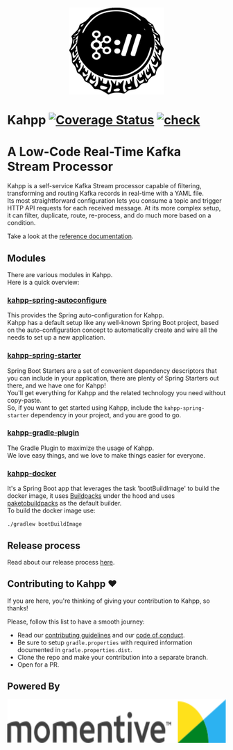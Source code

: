 <p align="center"><img height="200" src="docs/assets/kahpp-logo.svg"/></p>


# Kahpp [![Coverage Status](https://coveralls.io/repos/github/GetFeedback/kahpp-oss/badge.svg?t=rUt4Ui)](https://coveralls.io/github/GetFeedback/kahpp-oss) [![check](https://github.com/GetFeedback/kahpp-oss/actions/workflows/check.yml/badge.svg)](https://github.com/GetFeedback/kahpp-oss/actions/workflows/check.yml)

# A Low-Code Real-Time Kafka Stream Processor

Kahpp is a self-service Kafka Stream processor capable of filtering, transforming and routing Kafka records in real-time with a YAML file.  
Its most straightforward configuration lets you consume a topic and trigger HTTP API requests for each received message. At its more complex setup, it can filter, duplicate, route, re-process, and do much more based on a condition.

Take a look at the [reference documentation](https://getfeedback.github.io/kahpp-oss).

## Modules
There are various modules in Kahpp.  
Here is a quick overview:

### [kahpp-spring-autoconfigure](kahpp-spring-autoconfigure)
This provides the Spring auto-configuration for Kahpp.  
Kahpp has a default setup like any well-known Spring Boot project, based on the auto-configuration concept to automatically create and wire all the needs to set up a new application.

### [kahpp-spring-starter](kahpp-spring-starter)
Spring Boot Starters are a set of convenient dependency descriptors that you can include in your application, there are plenty of Spring Starters out there, and we have one for Kahpp!  
You'll get everything for Kahpp and the related technology you need without copy-paste.  
So, if you want to get started using Kahpp, include the `kahpp-spring-starter` dependency in your project, and you are good to go.

### [kahpp-gradle-plugin](kahpp-gradle-plugin)
The Gradle Plugin to maximize the usage of Kahpp.  
We love easy things, and we love to make things easier for everyone.

### [kahpp-docker](kahpp-docker)
It's a Spring Boot app that leverages the task 'bootBuildImage' to build the docker image, it uses [Buildpacks](https://buildpacks.io/) under the hood and uses [paketobuildpacks](https://paketo.io/docs/howto/java/) as the default builder.  
To build the docker image use:
```
./gradlew bootBuildImage
```

## Release process
Read about our release process [here](RELEASE.md).

## Contributing to Kahpp :heart:

If you are here, you're thinking of giving your contribution to Kahpp, so thanks!  

Please, follow this list to have a smooth journey:  
* Read our [contributing guidelines](CONTRIBUTING.md) and our [code of conduct](CODE_OF_CONDUCT.md).
* Be sure to setup `gradle.properties` with required information documented in `gradle.properties.dist`.
* Clone the repo and make your contribution into a separate branch.
* Open for a PR.   

## Powered By
<a href="https://www.momentive.ai/"><img height="100" src="docs/assets/momentive-logo.svg"/></a>
